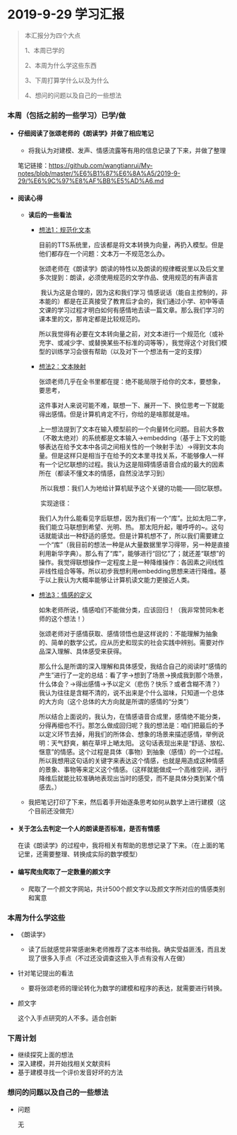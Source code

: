 # 2019-9-29 学习汇报

> 本汇报分为四个大点
>
> 1、本周已学的
>
> 2、本周为什么学这些东西
>
> 3、下周打算学什么以及为什么
>
> 4、想问的问题以及自己的一些想法

### 本周（包括之前的一些学习）已学/做

- #### 仔细阅读了张颂老师的《朗读学》并做了相应笔记

  - 将我认为对建模、发声、情感流露等有用的信息记录了下来，并做了整理

  笔记链接：<https://github.com/wangtianrui/My-notes/blob/master/%E6%B1%87%E6%8A%A5/2019-9-29/%E6%9C%97%E8%AF%BB%E5%AD%A6.md>

- #### 阅读心得

  - **读后的一些看法**

    - <u>想法1：规范化文本</u>

      ​	目前的TTS系统里，应该都是将文本转换为向量，再扔入模型。但是他们都存在一个问题：文本万一不规范怎么办。

      ​	张颂老师在《朗读学》朗读的特性以及朗读的规律概说里以及后文里多次提到：朗读，必须使用规范的文学作品、使用规范的有声语言

      ​	我认为这是合理的，因为这和我们学习 情感说话（能自主控制的，非本能的）都是在正真接受了教育后才会的，我们通过小学、初中等语文课的学习过程才明白如何有感情地去读一篇文章。那么我们学习的课本里的文，那肯定都是比较规范的。

      ​	所以我觉得有必要在文本转向量之前，对文本进行一个规范化（或补充字、或减少字、或替换某些不标准的词等等），我觉得这个对我们模型的训练学习会很有帮助（以及对下一个想法有一定的支撑）

    - <u>想法2：文本映射</u>

      ​	张颂老师几乎在全书里都在提：绝不能局限于给你的文本，要想象，要思考，

      ​	这件事对人来说可能不难，联想一下、展开一下、换位思考一下就能得出感情。但是计算机肯定不行，你给的是啥那就是啥。

      ​	上一想法提到了文本在输入模型前的一个向量转化问题。目前大多数（不敢太绝对）的系统都是文本输入->embedding（基于上下文的能够表达在给予文本中各词之间相关性的一个映射手法）->得到文本向量。但是这样只是相当于在给予的文本里寻找关系，不能够像人一样有一个记忆联想的过程。我认为这是阻碍情感语音合成的最大的因素所在（都读不懂文本的情感，自然没法学习到）

      ​	所以我想：我们人为地给计算机赋予这个关键的功能——回忆联想。

      ​	实现途径：

      ​	我们人为什么能看见字后联想，因为我们有一个“库”。比如太阳二字，我们能立马联想到希望、光明、热。 那太阳升起，暖呼呼的~。这句话就能读出一种舒适的感觉。但是计算机想不了，所以我们需要建立一个“库”（我目前的想法一种是从大量数据里学习得带，另一种是直接利用新华字典）。那么有了“库”，能够进行“回忆”了；就还差“联想”的操作。我觉得联想操作一定程度上是一种降维操作：各因素之间线性非线性组合等等。所以初步我想利用embedding思想来进行降维。基于以上我认为大概率能够让计算机读文能力更接近人类。

    - <u>想法3：情感的定义</u>

      ​	如朱老师所说，情感咱们不能做分类，应该回归！（我非常赞同朱老师的这个想法！）

      ​	张颂老师对于感情获取、感情领悟也是这样说的：不能理解为抽象的、简单的数学公式，应从历史和现实的社会实践中辨别。需要对作品深入理解、具体感受来获得。

      ​	那么什么是所谓的深入理解和具体感受，我结合自己的阅读时“感情的产生”进行了一定的总结：看了字->想到了场景->换成我到那个场景，什么体会？->得出感情->予以定义（悲伤？快乐？或者含糊不清？）我认为往往是含糊不清的，说不出来是个什么滋味，只知道一个总体的大方向（这个总体的大方向就是所谓的感情的“分类”）

      ​	所以结合上面说的，我认为，在情感语音合成里，感情绝不能分类，分得再细也不行。那怎么做成回归呢？我的想法是：咱们把最后的予以定义环节去掉，用我们的所体会、想象的场景来描述感情，举例说明：天气舒爽，躺在草坪上嗮太阳。 这句话表现出来是“舒适、放松、惬意”的情感。这个过程是具体（事物）到抽象（感情）的一个过程。所以我想用这句话的关键字来表达这个情感，也就是用造成这种情感的景象、事物等来定义这个情感。（这样就能做成一个高维空间，进行降维后就能比较准确地表现出当时的感受，而不是具体分类到某个情感去。）

  - 我把笔记打印了下来，然后着手开始逐条思考如何从数学上进行建模（这个目前还没做完）

- #### 关于怎么去判定一个人的朗读是否标准，是否有情感

  在读《朗读学》的过程中，我将相关有帮助的思想记录了下来。（在上面的笔记里，还需要整理、转换成实际的数学模型）

- #### 编写爬虫爬取了一定数量的颜文字

  - 爬取了一个颜文字网站，共计500个颜文字以及颜文字所对应的情感类别和寓意

### 本周为什么学这些

- 《朗读学》

  - 读了后就感觉非常感谢朱老师推荐了这本书给我。确实受益匪浅，而且发现了很多入手点（不过还没调查这些入手点有没有人在做）

- 针对笔记提出的看法

  - 要将张颂老师的理论转化为数学的建模和程序的表达，就需要进行转换。

- 颜文字

  这个入手点研究的人不多。适合创新

### 下周计划

- 继续探究上面的想法
- 深入建模，并开始找相关文献资料
- 基于建模寻找一个评价发音好坏的方法

### 想问的问题以及自己的一些想法

* 问题

  无